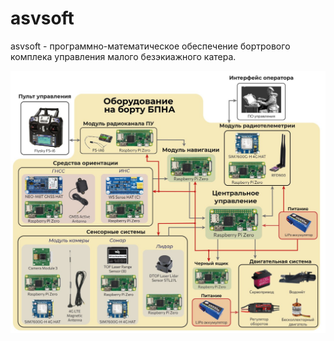 # asvsoft

asvsoft - программно-математическое обеспечение бортрового комплека управления малого безэкиажного катера.


![Image alt](assets/scheme.jpg)
